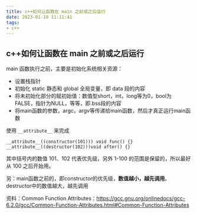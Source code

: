 ```yaml
---
title: c++如何让函数在 main 之前或之后运行
date: 2023-01-19 11:11:41
tags:
- c++
---
```


## c++如何让函数在 main 之前或之后运行

main 函数执行之前，主要是初始化系统相关资源：

- 设置栈指针
- 初始化 static 静态和 global 全局变量，即 data 段的内容
- 将未初始化部分的赋初始值：数值型short，int，long等为0，bool为FALSE，指针为NULL，等等，即.bss段的内容
- 将main函数的参数，argc，argv等传递给main函数，然后才真正运行main函数

使用 `__attribute__` 来完成

```
__attribute__((constructor(101))) void func() {}
__attribute__((destructor(102)))void after() {}
```

其中括号内的数值 101、102 代表优先级，另外 1-100 的范围是保留的，所以最好从 100 之后开始用。

另：main函数之前的，即constructor的优先级，**数值越小，越先调用**。destructor中的数值越大，越先调用

资料：Common Function Attributes：https://gcc.gnu.org/onlinedocs/gcc-6.2.0/gcc/Common-Function-Attributes.html#Common-Function-Attributes

